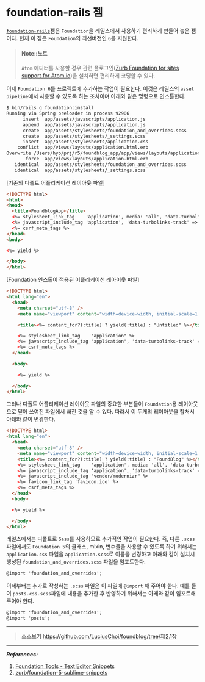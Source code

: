 # foundation-rails 젬

[`foundation-rails`](https://github.com/zurb/foundation-rails)젬은 `Foundation`을 레일스에서 사용하기 편리하게 만들어 놓은 젬이다. 현재 이 젬은 `Foundation`의 최선버전인 `6`를 지원한다.

> #### Note::노트
> 
> `Atom` 에디터를 사용할 경우 관련 플로그인([Zurb Foundation for sites support for Atom.io](https://atom.io/packages/atom-zurb-foundation))을 설치하면 편리하게 코딩할 수 있다. 

이제 `Foundation 6`를 프로젝트에 추가하는 작업이 필요한다. 이것은 레일스의 `asset pipeline`에서 사용할 수 있도록 하는 조치이며 아래와 같은 명령으로 인스톨한다.

```bash
$ bin/rails g foundation:install
Running via Spring preloader in process 92906
      insert  app/assets/javascripts/application.js
      append  app/assets/javascripts/application.js
      create  app/assets/stylesheets/foundation_and_overrides.scss
      create  app/assets/stylesheets/_settings.scss
      insert  app/assets/stylesheets/application.css
    conflict  app/views/layouts/application.html.erb
Overwrite /Users/hyo/prj/r5/foundblog_app/app/views/layouts/application.html.erb? (enter "h" for help) [Ynaqdh] Y
       force  app/views/layouts/application.html.erb
   identical  app/assets/stylesheets/foundation_and_overrides.scss
   identical  app/assets/stylesheets/_settings.scss
```

[기존의 디폴트 어플리케이션 레이아웃 파일]

```html
<!DOCTYPE html>
<html>
<head>
  <title>FoundblogApp</title>
  <%= stylesheet_link_tag    'application', media: 'all', 'data-turbolinks-track' => true %>
  <%= javascript_include_tag 'application', 'data-turbolinks-track' => true %>
  <%= csrf_meta_tags %>
</head>
<body>

<%= yield %>

</body>
</html>
```

[Foundation 인스톨이 적용된 어플리케이션 레아이웃 파일]

```html
<!DOCTYPE html>
<html lang="en">
  <head>
    <meta charset="utf-8" />
    <meta name="viewport" content="width=device-width, initial-scale=1.0" />

    <title><%= content_for?(:title) ? yield(:title) : "Untitled" %></title>

    <%= stylesheet_link_tag    "application" %>
    <%= javascript_include_tag "application", 'data-turbolinks-track' => true %>
    <%= csrf_meta_tags %>
  </head>

  <body>

    <%= yield %>

  </body>
</html>
```

그러나 디폴트 어플리케이션 레이아웃 파일의 중요한 부분들이 `Foundation`용 레이아웃으로 덮어 쓰여진 파일에서 빠진 것을 알 수 있다. 따라서 이 두개의 레이아웃을 합쳐서 아래와 같이 변경한다.

```html
<!DOCTYPE html>
<html lang="en">
  <head>
    <meta charset="utf-8" />
    <meta name="viewport" content="width=device-width, initial-scale=1.0" />
    <title><%= content_for?(:title) ? yield(:title) : "FoundBlog" %></title>
    <%= stylesheet_link_tag    'application', media: 'all', 'data-turbolinks-track' => true %>
    <%= javascript_include_tag 'application', 'data-turbolinks-track' => true %>
    <%= javascript_include_tag "vendor/modernizr" %>
    <%= favicon_link_tag 'favicon.ico' %>
    <%= csrf_meta_tags %>
  </head>
  <body>

  <%= yield %>

  </body>
</html>
```

레일스에서는 디폴트로 `Sass`를 사용하므로 추가적인 작업이 필요한다. 즉, 다른 `.scss` 파일에서도 `Foundation 5`의 클래스, mixin, 변수들을 사용할 수 있도록 하기 위해서는 `application.css` 파일을 `application.scss`로 이름을 변경하고 아래와 같이 설치시 생성된 `foundation_and_overrides.scss` 파일을 임포트한다.

```html
@import 'foundation_and_overrides';
```

이제부터는 추가로 작성하는 `.scss` 파일은 이 파일에 `@import` 해 주어야 한다. 예를 들어 `posts.css.scss`파일에 내용을 추가한 후 반영하기 위해서는 아래와 같이 임포트해 주어야 한다.

```html
@import 'foundation_and_overrides';
@import 'posts';
```

---

> **소스보기** https://github.com/LuciusChoi/foundblog/tree/제2.1장

---


_**References:**_

1. [Foundation Tools - Text Editor Snippets](http://foundation.zurb.com/develop/tools.html)
2. [zurb/foundation-5-sublime-snippets](https://github.com/zurb/foundation-5-sublime-snippets)
